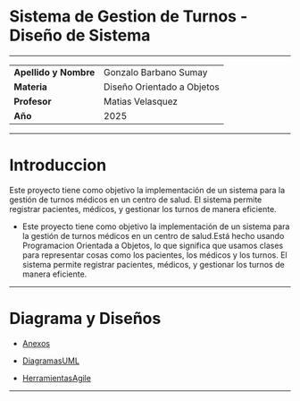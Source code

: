 # Sistema de Gestion de Turnos - Diseño de Sistema

---

|         |      |  
|-------------------|----------------------|  
| **Apellido y Nombre** | Gonzalo Barbano Sumay         |  
| **Materia**        | Diseño Orientado a Objetos |  
| **Profesor**       | Matias Velasquez |  
| **Año**           | 2025                 |  

---
# Introduccion 
Este proyecto tiene como objetivo la implementación de un sistema para la gestión de turnos médicos en un centro de salud. El sistema permite registrar pacientes, médicos, y gestionar los turnos de manera eficiente.

- Este proyecto tiene como objetivo la implementación de un sistema para la gestión de turnos médicos en un centro de salud.Está hecho usando Programacion Orientada a Objetos, lo que significa que usamos clases para representar cosas como los pacientes, los médicos y los turnos. El sistema permite registrar pacientes, médicos, y gestionar los turnos de manera eficiente. 

---

# Diagrama y Diseños  

* [Anexos](anexos.md)

* [DiagramasUML](diagramasUML.md)

* [HerramientasAgile](herramientas_agile.md)

---

